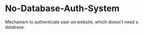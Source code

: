 # No-Database-Auth-System
Mechanism to authenticate user on website, which doesn't need a database.
